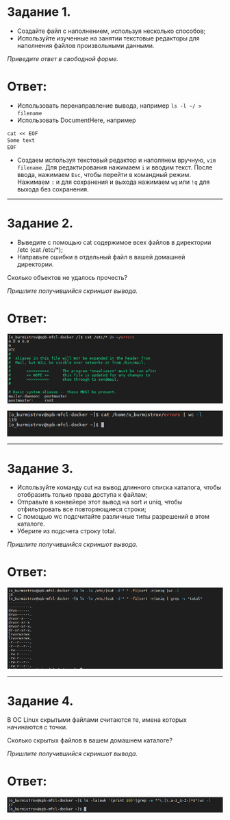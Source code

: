 # Задание 1.
* Создайте файл с наполнением, используя несколько способов;  
* Используйте изученные на занятии текстовые редакторы для наполнения файлов произвольными данными.  

*Приведите ответ в свободной форме.*

# Ответ:  
* Использовать перенаправление вывода, например `ls -l ~/ > filename`  
* Использовать DocumentHere, например
```
cat << EOF
Some text
EOF
```
* Создаем используя текстовый редактор и наполянем вручную, `vim filename`. Для редактирования нажимаем `i` и 
вводим текст. После ввода, нажимаем `Esc`, чтобы перейти в командный режим. Нажимаем `:` и для сохранения и выхода
нажимаем `wq` или `!q` для выхода без сохранения.
 
---

# Задание 2.
* Выведите с помощью cat содержимое всех файлов в директории /etc (cat /etc/*);  
* Направьте ошибки в отдельный файл в вашей домашней директории.  

Сколько объектов не удалось прочесть?

*Пришлите получившийся скриншот вывода.*  

# Ответ:  
![pic1](1.PNG)  

![pic2](2.PNG)  

---  

# Задание 3.
* Используйте команду cut на вывод длинного списка каталога, чтобы отобразить только права доступа к файлам;  
* Отправьте в конвейере этот вывод на sort и uniq, чтобы отфильтровать все повторяющиеся строки;  
* С помощью wc подсчитайте различные типы разрешений в этом каталоге.  
* Уберите из подсчета строку total.  

*Пришлите получившийся скриншот вывода.*  

# Ответ:  
![pic3](3.PNG)  

---

# Задание 4.
В ОС Linux скрытыми файлами считаются те, имена которых начинаются с точки.  

Сколько скрытых файлов в вашем домашнем каталоге?    

*Пришлите получившийся скриншот вывода.*  

# Ответ:  
![pic4](4.PNG)
